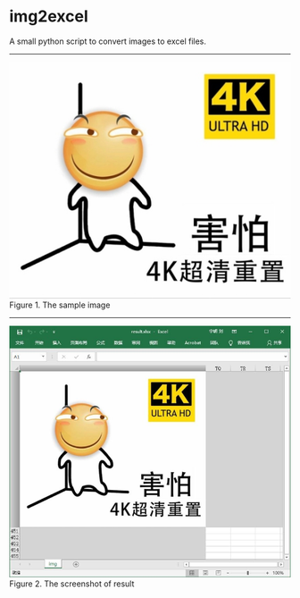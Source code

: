 # img2excel

A small python script to convert images to excel files.

---
![Sample image](https://raw.githubusercontent.com/yuriok/img2excel/master/sample.jpg)<br>
Figure 1. The sample image

---
![result screenshot](https://raw.githubusercontent.com/yuriok/img2excel/master/screenshot.jpg)<br>
Figure 2. The screenshot of result
